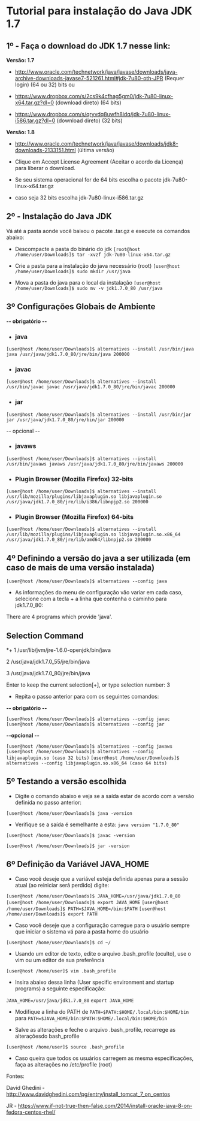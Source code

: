 # Tutorial para instalação do Java JDK 1.7

## 1º - Faça o download do JDK 1.7 nesse link:

**Versão: 1.7**

* http://www.oracle.com/technetwork/java/javase/downloads/java-archive-downloads-javase7-521261.html#jdk-7u80-oth-JPR (Requer login) (64 ou 32) bits
ou
* https://www.dropbox.com/s/2cs9k4cfhag5gm0/jdk-7u80-linux-x64.tar.gz?dl=0 (download direto) (64 bits)

* https://www.dropbox.com/s/qryvdq8uwfh8idq/jdk-7u80-linux-i586.tar.gz?dl=0 (download direto) (32 bits)

**Versão: 1.8**

* http://www.oracle.com/technetwork/java/javase/downloads/jdk8-downloads-2133151.html (última versão)

* Clique em Accept License Agreement (Aceitar o acordo da Licença) para liberar o download.
  
* Se seu sistema operacional for de 64 bits
escolha o pacote jdk-7u80-linux-x64.tar.gz

* caso seja 32 bits 
escolha jdk-7u80-linux-i586.tar.gz

## 2º - Instalação do Java JDK

Vá até a pasta aonde você baixou o pacote .tar.gz e execute os comandos abaixo:

* Descompacte a pasta do binário do jdk
```[root@host /home/user/Downloads]$ tar -xvzf jdk-7u80-linux-x64.tar.gz```

* Crie a pasta para a instalação do java necessário (root)
```[user@host /home/user/Downloads]$ sudo mkdir /usr/java```

* Mova a pasta do java para o local da instalação
```[user@host /home/user/Downloads]$ sudo mv -v jdk1.7.0_80 /usr/java```

## 3º Configurações Globais de Ambiente

**-- obrigatório --**

* ### java
```[user@host /home/user/Downloads]$ alternatives --install /usr/bin/java java /usr/java/jdk1.7.0_80/jre/bin/java 200000```


* ### javac
```[user@host /home/user/Downloads]$ alternatives --install /usr/bin/javac javac /usr/java/jdk1.7.0_80/jre/bin/javac 200000```


* ### jar
```[user@host /home/user/Downloads]$ alternatives --install /usr/bin/jar jar /usr/java/jdk1.7.0_80/jre/bin/jar 200000```

-- opcional --

* ### javaws
```[user@host /home/user/Downloads]$ alternatives --install /usr/bin/javaws javaws /usr/java/jdk1.7.0_80/jre/bin/javaws 200000```

* ### Plugin Browser (Mozilla Firefox) 32-bits
```[user@host /home/user/Downloads]$ alternatives --install /usr/lib/mozilla/plugins/libjavaplugin.so libjavaplugin.so /usr/java/jdk1.7.0_80/jre/lib/i386/libnpjp2.so 200000```

* ### Plugin Browser (Mozilla Firefox) 64-bits
```[user@host /home/user/Downloads]$ alternatives --install /usr/lib/mozilla/plugins/libjavaplugin.so libjavaplugin.so.x86_64 /usr/java/jdk1.7.0_80/jre/lib/amd64/libnpjp2.so 200000```


## 4º Definindo a versão do java a ser utilizada (em caso de mais de uma versão instalada)

```[user@host /home/user/Downloads]$ alternatives --config java```

* As informações do menu de configuração vão variar em cada caso, selecione com a tecla + a linha que contenha o caminho para jdk1.7.0_80:

There are 4 programs which provide 'java'.

  Selection    Command
-----------------------------------------------
*+ 1         /usr/lib/jvm/jre-1.6.0-openjdk/bin/java

   2         /usr/java/jdk1.7.0_55/jre/bin/java
   
   3         /usr/java/jdk1.7.0_80/jre/bin/java

Enter to keep the current selection[+], or type selection number: 3

* Repita o passo anterior para com os seguintes comandos:

**-- obrigatório --**

```[user@host /home/user/Downloads]$ alternatives --config javac```
```[user@host /home/user/Downloads]$ alternatives --config jar```

**--opcional --**

```[user@host /home/user/Downloads]$ alternatives --config javaws```
```[user@host /home/user/Downloads]$ alternatives --config libjavaplugin.so (caso 32 bits)```
```[user@host /home/user/Downloads]$ alternatives --config libjavaplugin.so.x86_64 (caso 64 bits)```

## 5º Testando a versão escolhida

* Digite o comando abaixo e veja se a saída estar de acordo com a versão definida no passo anterior:

```[user@host /home/user/Downloads]$ java -version```

* Verifique se a saída é semelhante a esta:
```java version "1.7.0_80"```

```[user@host /home/user/Downloads]$ javac -version```

```[user@host /home/user/Downloads]$ jar -version```

## 6º Definição da Variável JAVA_HOME 

* Caso você deseje que a variável esteja definida apenas para a sessão atual (ao reiniciar será perdido) digite:

```[user@host /home/user/Downloads]$ JAVA_HOME=/usr/java/jdk1.7.0_80```
```[user@host /home/user/Downloads]$ export JAVA_HOME```
```[user@host /home/user/Downloads]$ PATH=$JAVA_HOME=/bin:$PATH```
```[user@host /home/user/Downloads]$ export PATH```

* Caso você deseje que a configuração carregue para o usuário sempre que iniciar o sistema vá para a pasta home do usuário

```[user@host /home/user/Downloads]$ cd ~/```

* Usando um editor de texto, edite o arquivo .bash_profile (oculto), use o vim ou um editor de sua preferência 

```[user@host /home/user]$ vim .bash_profile```

* Insira abaixo dessa linha (User specific environment and startup programs) a seguinte especificação:

```JAVA_HOME=/usr/java/jdk1.7.0_80```
```export JAVA_HOME```

* Modifique a linha do PATH de ```PATH=$PATH:$HOME/.local/bin:$HOME/bin``` para ```PATH=$JAVA_HOME/bin:$PATH:$HOME/.local/bin:$HOME/bin```

* Salve as alterações e feche o arquivo .bash_profile, recarrege as alteraçõesdo bash_profile

```[user@host /home/user]$ source .bash_profile```

* Caso queira que todos os usuários carregem as mesma especificações, faça as alterações no /etc/profile (root)

Fontes:

David Ghedini - http://www.davidghedini.com/pg/entry/install_tomcat_7_on_centos

JR - https://www.if-not-true-then-false.com/2014/install-oracle-java-8-on-fedora-centos-rhel/
